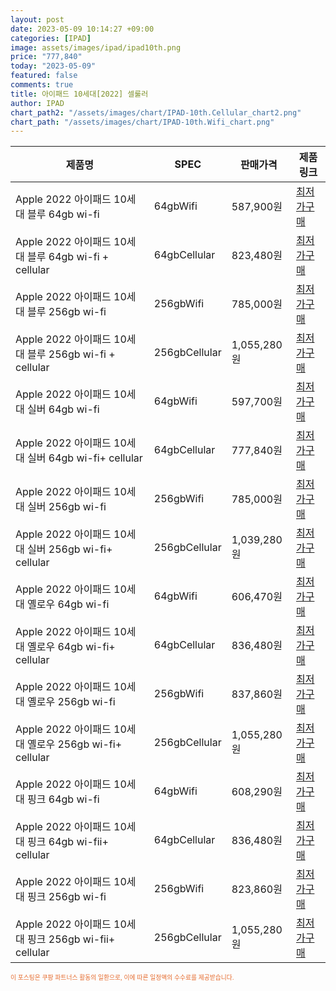 ```yaml
---
layout: post
date: 2023-05-09 10:14:27 +09:00
categories: [IPAD]
image: assets/images/ipad/ipad10th.png
price: "777,840"
today: "2023-05-09"
featured: false
comments: true
title: 아이패드 10세대[2022] 셀룰러
author: IPAD
chart_path2: "/assets/images/chart/IPAD-10th.Cellular_chart2.png"
chart_path: "/assets/images/chart/IPAD-10th.Wifi_chart.png"
---
```


<main>
<table id="rwd-table-large">
  <thead>
    <tr>
      <th>제품명</th>
      <th>SPEC</th>
      <th>판매가격</th>
      <th>제품링크</th>
    </tr>
  </thead>
  <tbody><tr>
        <td>Apple 2022 아이패드 10세대 블루 64gb wi-fi</td>
        <td>64gbWifi</td>
        <td>587,900원</td>
        <td><a href='https://link.coupang.com/a/SA3Jl' target='_blank'>최저가구매</a></td>
        </tr><tr>
        <td>Apple 2022 아이패드 10세대 블루 64gb wi-fi + cellular</td>
        <td>64gbCellular</td>
        <td>823,480원</td>
        <td><a href='https://link.coupang.com/a/SA4iJ' target='_blank'>최저가구매</a></td>
        </tr><tr>
        <td>Apple 2022 아이패드 10세대 블루  256gb wi-fi</td>
        <td>256gbWifi</td>
        <td>785,000원</td>
        <td><a href='https://link.coupang.com/a/SA4xc' target='_blank'>최저가구매</a></td>
        </tr><tr>
        <td>Apple 2022 아이패드 10세대 블루 256gb wi-fi + cellular</td>
        <td>256gbCellular</td>
        <td>1,055,280원</td>
        <td><a href='https://link.coupang.com/a/SA4D3' target='_blank'>최저가구매</a></td>
        </tr><tr>
        <td>Apple 2022 아이패드 10세대 실버 64gb wi-fi</td>
        <td>64gbWifi</td>
        <td>597,700원</td>
        <td><a href='https://link.coupang.com/a/SA4Hu' target='_blank'>최저가구매</a></td>
        </tr><tr>
        <td>Apple 2022 아이패드 10세대 실버 64gb wi-fi+ cellular</td>
        <td>64gbCellular</td>
        <td>777,840원</td>
        <td><a href='https://link.coupang.com/a/SA4LR' target='_blank'>최저가구매</a></td>
        </tr><tr>
        <td>Apple 2022 아이패드 10세대 실버 256gb wi-fi</td>
        <td>256gbWifi</td>
        <td>785,000원</td>
        <td><a href='https://link.coupang.com/a/SA4PI' target='_blank'>최저가구매</a></td>
        </tr><tr>
        <td>Apple 2022 아이패드 10세대 실버 256gb wi-fi+ cellular</td>
        <td>256gbCellular</td>
        <td>1,039,280원</td>
        <td><a href='https://link.coupang.com/a/SA4Ui' target='_blank'>최저가구매</a></td>
        </tr><tr>
        <td>Apple 2022 아이패드 10세대 옐로우 64gb wi-fi</td>
        <td>64gbWifi</td>
        <td>606,470원</td>
        <td><a href='https://link.coupang.com/a/SA4XU' target='_blank'>최저가구매</a></td>
        </tr><tr>
        <td>Apple 2022 아이패드 10세대 옐로우 64gb wi-fi+ cellular</td>
        <td>64gbCellular</td>
        <td>836,480원</td>
        <td><a href='https://link.coupang.com/a/SA41r' target='_blank'>최저가구매</a></td>
        </tr><tr>
        <td>Apple 2022 아이패드 10세대 옐로우 256gb wi-fi</td>
        <td>256gbWifi</td>
        <td>837,860원</td>
        <td><a href='https://link.coupang.com/a/SA44n' target='_blank'>최저가구매</a></td>
        </tr><tr>
        <td>Apple 2022 아이패드 10세대 옐로우 256gb wi-fi+ cellular</td>
        <td>256gbCellular</td>
        <td>1,055,280원</td>
        <td><a href='https://link.coupang.com/a/SA47s' target='_blank'>최저가구매</a></td>
        </tr><tr>
        <td>Apple 2022 아이패드 10세대 핑크 64gb wi-fi</td>
        <td>64gbWifi</td>
        <td>608,290원</td>
        <td><a href='https://link.coupang.com/a/SA49T' target='_blank'>최저가구매</a></td>
        </tr><tr>
        <td>Apple 2022 아이패드 10세대 핑크 64gb wi-fii+ cellular</td>
        <td>64gbCellular</td>
        <td>836,480원</td>
        <td><a href='https://link.coupang.com/a/SA5dg' target='_blank'>최저가구매</a></td>
        </tr><tr>
        <td>Apple 2022 아이패드 10세대 핑크 256gb wi-fi</td>
        <td>256gbWifi</td>
        <td>823,860원</td>
        <td><a href='https://link.coupang.com/a/SA5fG' target='_blank'>최저가구매</a></td>
        </tr><tr>
        <td>Apple 2022 아이패드 10세대 핑크 256gb wi-fii+ cellular</td>
        <td>256gbCellular</td>
        <td>1,055,280원</td>
        <td><a href='https://link.coupang.com/a/SA7eu' target='_blank'>최저가구매</a></td>
        </tr></tbody>
</table>
</main>
<div style="color:#e56a2c;font-size: 0.7em;" >
이 포스팅은 쿠팡 파트너스 활동의 일환으로, 이에 따른 일정액의 수수료를 제공받습니다.
</div>
